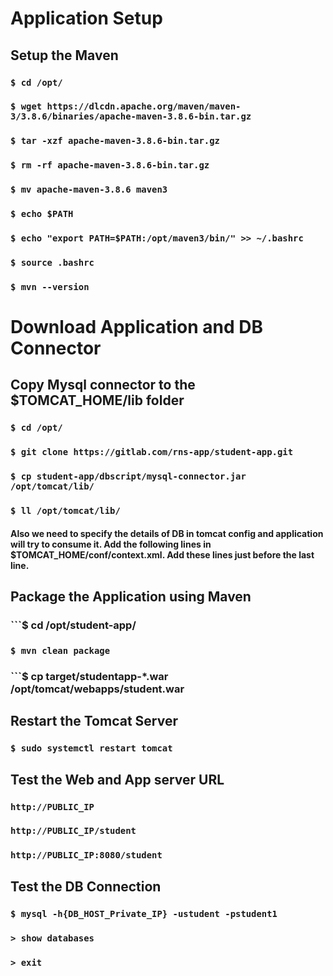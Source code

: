 # Application Setup

## Setup the Maven

### ```$ cd /opt/```

### ```$ wget https://dlcdn.apache.org/maven/maven-3/3.8.6/binaries/apache-maven-3.8.6-bin.tar.gz```

### ```$ tar -xzf apache-maven-3.8.6-bin.tar.gz```

### ```$ rm -rf apache-maven-3.8.6-bin.tar.gz```

### ```$ mv apache-maven-3.8.6 maven3```

### ```$ echo $PATH```

### ```$ echo "export PATH=$PATH:/opt/maven3/bin/" >> ~/.bashrc```

### ```$ source .bashrc```

### ```$ mvn --version```

# Download Application and DB Connector

## Copy Mysql connector to the $TOMCAT_HOME/lib folder

### ```$ cd /opt/```

### ```$ git clone https://gitlab.com/rns-app/student-app.git```

### ```$ cp student-app/dbscript/mysql-connector.jar /opt/tomcat/lib/```

### ```$ ll /opt/tomcat/lib/```

#### Also we need to specify the details of DB in tomcat config and application will try to consume it. Add the following lines in $TOMCAT_HOME/conf/context.xml. Add these lines just before the last line.

##### <Resource name="jdbc/TestDB" auth="Container" type="javax.sql.DataSource" maxTotal="100" maxIdle="30" maxWaitMillis="10000" username="student" password="student1" driverClassName="com.mysql.jdbc.Driver" url="jdbc:mysql://{DBSERVER-IPADDRESS}:3306/studentapp"/>

## Package the Application using Maven 

### ```$ cd /opt/student-app/

### ```$ mvn clean package```

### ```$ cp target/studentapp-*.war /opt/tomcat/webapps/student.war

## Restart the Tomcat Server

### ```$ sudo systemctl restart tomcat```

## Test the Web and App server URL

### ```http://PUBLIC_IP```

### ```http://PUBLIC_IP/student```

### ```http://PUBLIC_IP:8080/student```

## Test the DB Connection

### ```$ mysql -h{DB_HOST_Private_IP} -ustudent -pstudent1```

### ```> show databases```

### ```> exit```
